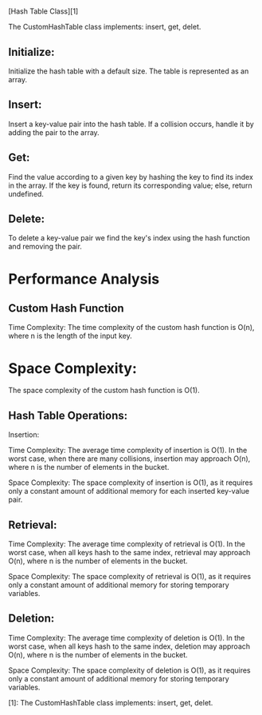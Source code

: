 # 

[Hash Table Class][1]

The CustomHashTable class implements:
 insert, 
 get, 
 delet. 
 
## Initialize: 
Initialize the hash table with a default size. 
The table is represented as an array.

## Insert: 
Insert a key-value pair into the hash table. 
If a collision occurs, handle it by adding the pair to the array.

## Get: 
Find the value according to a given key by hashing the key to find its index 
in the array. 
If the key is found, return its corresponding value; else, return undefined.

## Delete: 
To delete a key-value pair we find the key's index using the hash function and 
removing the pair. 

# Performance Analysis

## Custom Hash Function

Time Complexity: 
The time complexity of the custom hash function is O(n), where n is the length 
of the input key. 

# Space Complexity: 
The space complexity of the custom hash function is O(1).

## Hash Table Operations:

Insertion:

Time Complexity: 
The average time complexity of insertion is O(1). 
In the worst case, when there are many collisions, insertion may approach O(n), 
where n is the number of elements in the bucket.

Space Complexity: 
The space complexity of insertion is O(1), as it requires only a constant amount 
of additional memory for each inserted key-value pair.

## Retrieval:

Time Complexity: 
The average time complexity of retrieval is O(1). 
In the worst case, when all keys hash to the same index, retrieval may approach 
O(n), where n is the number of elements in the bucket.

Space Complexity: The space complexity of retrieval is O(1), as it requires only 
a constant amount of additional memory for storing temporary variables.

## Deletion:

Time Complexity: 
The average time complexity of deletion is O(1). 
In the worst case, when all keys hash to the same index, deletion may approach 
O(n), where n is the number of elements in the bucket.

Space Complexity: The space complexity of deletion is O(1), as it requires only 
a constant amount of additional memory for storing temporary variables.

[1]: The CustomHashTable class implements:
 insert, 
 get, 
 delet. 
